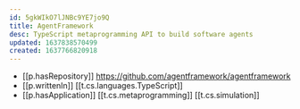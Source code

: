```yaml
---
id: 5gkWIkO7lJNBc9YE7jo9Q
title: AgentFramework
desc: TypeScript metaprogramming API to build software agents
updated: 1637838570499
created: 1637766820918
---
```




- [[p.hasRepository]] https://github.com/agentframework/agentframework
- [[p.writtenIn]] [[t.cs.languages.TypeScript]]
- [[p.hasApplication]] [[t.cs.metaprogramming]] [[t.cs.simulation]]

